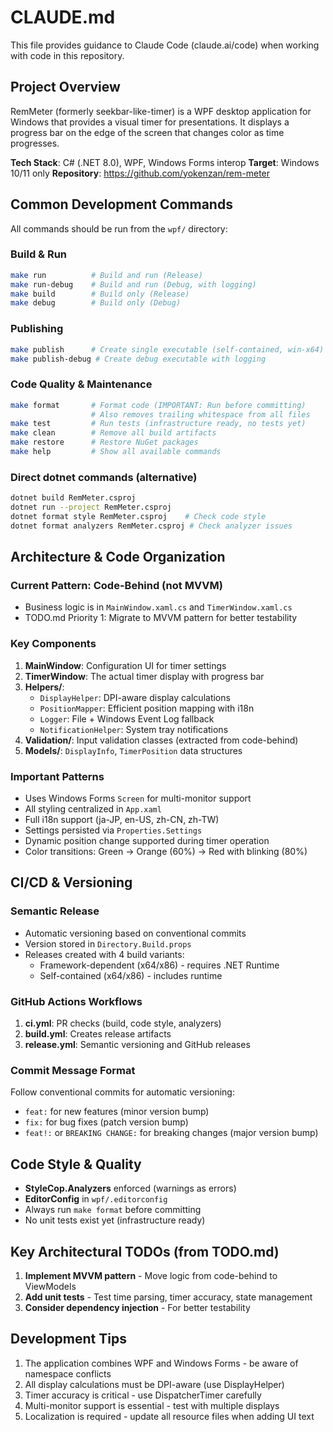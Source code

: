 # CLAUDE.md

This file provides guidance to Claude Code (claude.ai/code) when working with code in this repository.

## Project Overview

RemMeter (formerly seekbar-like-timer) is a WPF desktop application for Windows that provides a visual timer for presentations. It displays a progress bar on the edge of the screen that changes color as time progresses.

**Tech Stack**: C# (.NET 8.0), WPF, Windows Forms interop
**Target**: Windows 10/11 only
**Repository**: https://github.com/yokenzan/rem-meter

## Common Development Commands

All commands should be run from the `wpf/` directory:

### Build & Run
```bash
make run          # Build and run (Release)
make run-debug    # Build and run (Debug, with logging)
make build        # Build only (Release)
make debug        # Build only (Debug)
```

### Publishing
```bash
make publish      # Create single executable (self-contained, win-x64)
make publish-debug # Create debug executable with logging
```

### Code Quality & Maintenance
```bash
make format       # Format code (IMPORTANT: Run before committing)
                  # Also removes trailing whitespace from all files
make test         # Run tests (infrastructure ready, no tests yet)
make clean        # Remove all build artifacts
make restore      # Restore NuGet packages
make help         # Show all available commands
```

### Direct dotnet commands (alternative)
```bash
dotnet build RemMeter.csproj
dotnet run --project RemMeter.csproj
dotnet format style RemMeter.csproj    # Check code style
dotnet format analyzers RemMeter.csproj # Check analyzer issues
```

## Architecture & Code Organization

### Current Pattern: Code-Behind (not MVVM)
- Business logic is in `MainWindow.xaml.cs` and `TimerWindow.xaml.cs`
- TODO.md Priority 1: Migrate to MVVM pattern for better testability

### Key Components
1. **MainWindow**: Configuration UI for timer settings
2. **TimerWindow**: The actual timer display with progress bar
3. **Helpers/**:
   - `DisplayHelper`: DPI-aware display calculations
   - `PositionMapper`: Efficient position mapping with i18n
   - `Logger`: File + Windows Event Log fallback
   - `NotificationHelper`: System tray notifications
4. **Validation/**: Input validation classes (extracted from code-behind)
5. **Models/**: `DisplayInfo`, `TimerPosition` data structures

### Important Patterns
- Uses Windows Forms `Screen` for multi-monitor support
- All styling centralized in `App.xaml`
- Full i18n support (ja-JP, en-US, zh-CN, zh-TW)
- Settings persisted via `Properties.Settings`
- Dynamic position change supported during timer operation
- Color transitions: Green → Orange (60%) → Red with blinking (80%)

## CI/CD & Versioning

### Semantic Release
- Automatic versioning based on conventional commits
- Version stored in `Directory.Build.props`
- Releases created with 4 build variants:
  - Framework-dependent (x64/x86) - requires .NET Runtime
  - Self-contained (x64/x86) - includes runtime

### GitHub Actions Workflows
1. **ci.yml**: PR checks (build, code style, analyzers)
2. **build.yml**: Creates release artifacts
3. **release.yml**: Semantic versioning and GitHub releases

### Commit Message Format
Follow conventional commits for automatic versioning:
- `feat:` for new features (minor version bump)
- `fix:` for bug fixes (patch version bump)
- `feat!:` or `BREAKING CHANGE:` for breaking changes (major version bump)

## Code Style & Quality

- **StyleCop.Analyzers** enforced (warnings as errors)
- **EditorConfig** in `wpf/.editorconfig`
- Always run `make format` before committing
- No unit tests exist yet (infrastructure ready)

## Key Architectural TODOs (from TODO.md)

1. **Implement MVVM pattern** - Move logic from code-behind to ViewModels
2. **Add unit tests** - Test time parsing, timer accuracy, state management
3. **Consider dependency injection** - For better testability

## Development Tips

1. The application combines WPF and Windows Forms - be aware of namespace conflicts
2. All display calculations must be DPI-aware (use DisplayHelper)
3. Timer accuracy is critical - use DispatcherTimer carefully
4. Multi-monitor support is essential - test with multiple displays
5. Localization is required - update all resource files when adding UI text